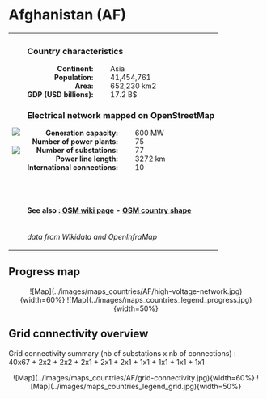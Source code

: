 # Afghanistan (AF)

<table width="90%">
<tr>
<td>
<img src="http://commons.wikimedia.org/wiki/Special:FilePath/Flag%20of%20the%20Taliban.svg" width="250">
<br><br>
<img src="http://commons.wikimedia.org/wiki/Special:FilePath/Afghanistan%20%28orthographic%20projection%29.svg" width="250"></td>
<td>
<h3>Country characteristics</h3>
<div style="display: inline-block;text-align:right;margin-right:30px;font-weight: bold;">
Continent:<br>Population:<br>Area:<br>GDP (USD billions):
</div>
<div style="display: inline-block;">
Asia<br>41,454,761<br>652,230 km2<br>17.2 B$
</div>
<h3>Electrical network mapped on OpenStreetMap</h3>
<div style="display: inline-block;text-align:right;margin-right:30px;font-weight: bold;">Generation capacity:<br>
Number of power plants:<br>
Number of substations:<br>
Power line length:<br>
International connections:<br>
</div>
<div style="display: inline-block;">600 MW<br>
75<br>
77<br>
3272 km<br>
10<br>
</div>

<br><br><h4>See also :
<a href="https://wiki.openstreetmap.org/wiki/Power_networks/Afghanistan" target="_blank">OSM wiki page</a> -
<a href="https://openstreetmap.org/relation/303427" target="_blank">OSM country shape</a>
</h4>

<br><i>data from Wikidata and OpenInfraMap</i>
</td>
</tr>
</table>


## Progress map

<center>![Map](../images/maps_countries/AF/high-voltage-network.jpg){width=60%}
![Map](../images/maps_countries_legend_progress.jpg){width=50%}</center>



## Grid connectivity overview

Grid connectivity summary (nb of substations x nb of connections) :<br>40x67 + 2x2 + 2x2 + 2x1 + 2x1 + 2x1 + 1x1 + 1x1 + 1x1 + 1x1

<center>![Map](../images/maps_countries/AF/grid-connectivity.jpg){width=60%}
![Map](../images/maps_countries_legend_grid.jpg){width=50%}</center>

